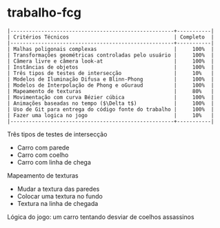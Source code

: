 # trabalho-fcg

```
|-----------------------------------------------------+-----------|
| Critérios Técnicos                                  | Completo  |
|-----------------------------------------------------+-----------|
| Malhas poligonais complexas                         |     100%  |
| Transformações geométricas controladas pelo usuário |     100%  |
| Câmera livre e câmera look-at                       |     100%  |
| Instâncias de objetos                               |     100%  |
| Três tipos de testes de intersecção                 |     10%   |
| Modelos de Iluminação Difusa e Blinn-Phong          |     100%  |
| Modelos de Interpolação de Phong e oGuraud          |     100%  |
| Mapeamento de texturas                              |     80%   |
| Movimentação com curva Bézier cúbica                |     100%  |
| Animações baseadas no tempo ($\Delta t$)            |     100%  |
| Uso de Git para entrega do código fonte do trabalho |     100%  |
| Fazer uma logica no jogo                            |     10%   |
|-----------------------------------------------------+-----------|
```

Três tipos de testes de intersecção
 - Carro com parede
 - Carro com coelho
 - Carro com linha de chega


 Mapeamento de texturas 
  - Mudar a textura das paredes
  - Colocar uma textura no fundo
 - Textura na linha de chegada


Lógica do jogo: um carro tentando desviar de coelhos assassinos 


